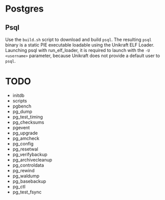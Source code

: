 # Postgres
## Psql

Use the `build.sh` script to download and build `psql`.
The resulting `psql` binary is a static PIE executable loadable using the Unikraft ELF Loader. 
Launching psql with run_elf_loader, it is required to launch with the `-U <username>` parameter, because Unikraft does not provide a default user to `psql`.

# TODO


- initdb
- scripts
- pgbench
- pg_dump
- pg_test_timing
- pg_checksums
- pgevent
- pg_upgrade
- pg_amcheck
- pg_config
- pg_resetwal
- pg_verifybackup
- pg_archivecleanup
- pg_controldata
- pg_rewind
- pg_waldump
- pg_basebackup
- pg_ctl
- pg_test_fsync


